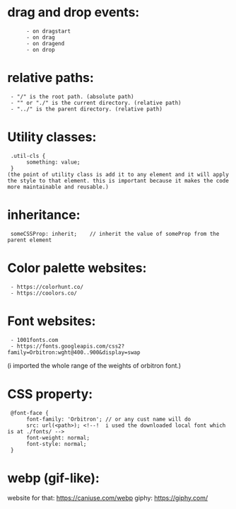 # drag and drop events:
          - on dragstart
          - on drag
          - on dragend
          - on drop

# relative paths:
     - "/" is the root path. (absolute path)
     - "" or "./" is the current directory. (relative path)
     - "../" is the parent directory. (relative path)

# Utility classes:
     .util-cls {
          something: value;
     }
    (the point of utility class is add it to any element and it will apply the style to that element. this is important because it makes the code more maintainable and reusable.)

 # inheritance:
     someCSSProp: inherit;    // inherit the value of someProp from the parent element




 # Color palette websites:
     - https://colorhunt.co/
     - https://coolors.co/

# Font websites:
     - 1001fonts.com
     - https://fonts.googleapis.com/css2?family=Orbitron:wght@400..900&display=swap
(i imported the whole range of the weights of orbitron font.)

# CSS property: 
     @font-face {
          font-family: 'Orbitron'; // or any cust name will do
          src: url(<path>); <!--!  i used the downloaded local font which is at ./fonts/ -->
          font-weight: normal;
          font-style: normal;
     }

# webp (gif-like):
  website for that: https://caniuse.com/webp
  giphy: https://giphy.com/